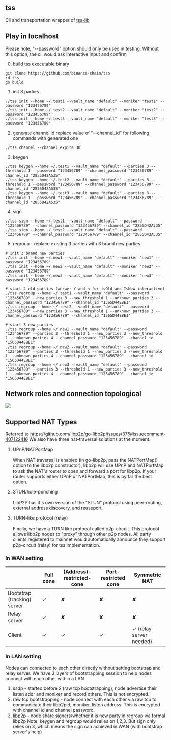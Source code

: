 tss
---

Cli and transportation wrapper of [tss-lib](https://github.com/binance-chain/tss-lib)

## Play in localhost

Please note, "--password" option should only be used in testing. 
Without this option, the cli would ask interactive input and confirm

0. build tss executable binary
```
git clone https://github.com/binance-chain/tss
cd tss
go build
```

1. init 3 parties
```
./tss init --home ~/.test1 --vault_name "default" --moniker "test1" --password "123456789"
./tss init --home ~/.test2 --vault_name "default" --moniker "test2" --password "123456789"
./tss init --home ~/.test3 --vault_name "default" --moniker "test3" --password "123456789"
```

2. generate channel id
replace value of "--channel_id" for following commands with generated one
```
./tss channel --channel_expire 30
```

3. keygen 
```
./tss keygen --home ~/.test1 --vault_name "default" --parties 3 --threshold 1 --password "123456789" --channel_password "123456789" --channel_id "2855D42A535"   
./tss keygen --home ~/.test2 --vault_name "default" --parties 3 --threshold 1 --password "123456789" --channel_password "123456789" --channel_id "2855D42A535"            
./tss keygen --home ~/.test3 --vault_name "default" --parties 3 --threshold 1 --password "123456789" --channel_password "123456789" --channel_id "2855D42A535" 

```

4. sign
```
./tss sign --home ~/.test1 --vault_name "default" --password "123456789" --channel_password "123456789" --channel_id "2855D42A535" 
./tss sign --home ~/.test2 --vault_name "default" --password "123456789" --channel_password "123456789" --channel_id "2855D42A535" 
```

5. regroup - replace existing 3 parties with 3 brand new parties
```
# init 3 brand new parties
./tss init --home ~/.new1 --vault_name "default" --moniker "new1" --password "123456789"
./tss init --home ~/.new2 --vault_name "default" --moniker "new2" --password "123456789"
./tss init --home ~/.new3 --vault_name "default" --moniker "new3" --password "123456789"

# start 2 old parties (answer Y and n for isOld and IsNew interactive)
./tss regroup --home ~/.test1 --vault_name "default" --password "123456789" --new_parties 3 --new_threshold 1 --unknown_parties 3 --channel_password "123456789" --channel_id "1565D44EBE1"
./tss regroup --home ~/.test2 --vault_name "default" --password "123456789" --new_parties 3 --new_threshold 1 --unknown_parties 3 --channel_password "123456789" --channel_id "1565D44EBE1"

# start 3 new parties
./tss regroup --home ~/.new1 --vault_name "default" --password "123456789" --parties 3 --threshold 1 --new_parties 3 --new_threshold 1 --unknown_parties 4 --channel_password "123456789" --channel_id "1565D44EBE1"
./tss regroup --home ~/.new2 --vault_name "default" --password "123456789" --parties 3 --threshold 1 --new_parties 3 --new_threshold 1 --unknown_parties 4 --channel_password "123456789" --channel_id "1565D44EBE1"
./tss regroup --home ~/.new3 --vault_name "default" --password "123456789" --parties 3 --threshold 1 --new_parties 3 --new_threshold 1 --unknown_parties 4 --channel_password "123456789" --channel_id "1565D44EBE1"
```

## Network roles and connection topological
![](network/tss.png)

## Supported NAT Types

Referred to https://github.com/libp2p/go-libp2p/issues/375#issuecomment-407122416 We also have three nat-traversal solutions at the moment.

1. UPnP/NATPortMap 
<br><br> When NAT traversal is enabled (in go-libp2p, pass the NATPortMap() option to the libp2p constructor), libp2p will use UPnP and NATPortMap to ask the NAT's router to open and forward a port for libp2p. If your router supports either UPnP or NATPortMap, this is by far the best option.

2. STUN/hole-punching
<br><br> LibP2P has it's own version of the "STUN" protocol using peer-routing, external address discovery, and reuseport.

3. TURN-like protocol (relay)
<br><br> Finally, we have a TURN like protocol called p2p-circuit. This protocol allows libp2p nodes to "proxy" through other p2p nodes. All party clients registered to mainnet would automatically announce they support p2p-circuit (relay) for tss implementation.



### In WAN setting

| | Full cone | (Address)-restricted-cone | Port-restricted cone	| Symmetric NAT |
| ------ | ------ | ------ | ------ | ------ |
|Bootstrap (tracking) server| ✓ | ✘ | ✘ | ✘ |
|Relay server| ✓ | ✘ | ✘ | ✘ |
|Client| ✓ | ✓ | ✓ | ✓ (relay server needed) |

### In LAN setting

Nodes can connected to each other directly without setting bootstrap and relay server.
We have 3 layers of bootstrapping session to help nodes connect with each other within a LAN
1. ssdp - started before 2 (raw tcp bootstrapping), node advertise their listen addr and moniker and record others. This is not encrypted.
2. raw tcp bootstrapping - node connect with each other via raw tcp to communicate their libp2pid, moniker, listen address. This is encrypted with channel id and channel password.
3. libp2p - node share signers/whether it is new party in regroup via formal libp2p
Note: keygen and regroup would relies on 1,2,3. But sign only relies on 3, which means the sign can achieved in WAN (with bootstrap server's help)